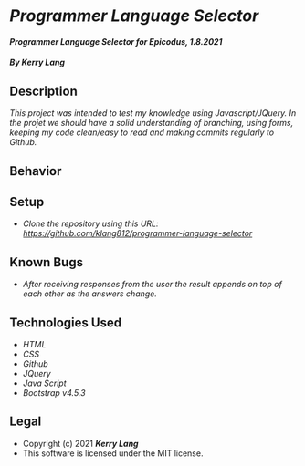 # *Programmer Language Selector*

#### *Programmer Language Selector for Epicodus, 1.8.2021*

#### *By Kerry Lang*

## Description
_This project was intended to test my knowledge using Javascript/JQuery.  In the projet we should have a solid understanding of branching, using forms, keeping my code clean/easy to read and making commits regularly to Github._

## Behavior

## Setup
* _Clone the repository using this URL: https://github.com/klang812/programmer-language-selector_

## Known Bugs
* _After receiving responses from the user the result appends on top of each other as the answers change._

## Technologies Used
* _HTML_
* _CSS_
* _Github_
* _JQuery_
* _Java Script_
* _Bootstrap v4.5.3_


## Legal
* Copyright (c) 2021 **_Kerry Lang_**
* This software is licensed under the MIT license.
